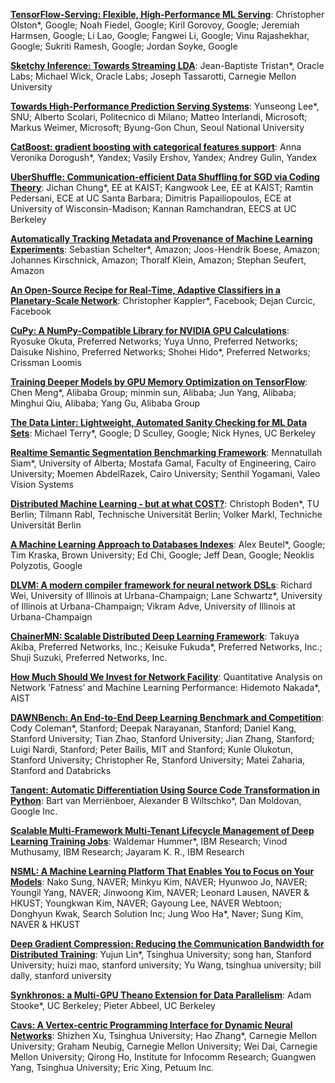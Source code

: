 
[**TensorFlow-Serving: Flexible, High-Performance ML Serving**](assets/papers/paper_1.pdf): Christopher Olston*, Google; Noah Fiedel, Google; Kiril Gorovoy, Google; Jeremiah Harmsen, Google; Li Lao, Google; Fangwei Li, Google; Vinu Rajashekhar, Google; Sukriti Ramesh, Google; Jordan Soyke, Google

[**Sketchy Inference: Towards Streaming LDA**](assets/papers/paper_4.pdf): Jean-Baptiste Tristan*, Oracle Labs; Michael Wick, Oracle Labs; Joseph Tassarotti, Carnegie Mellon University

[**Towards High-Performance Prediction Serving Systems**](assets/papers/paper_9.pdf): Yunseong Lee*, SNU; Alberto Scolari, Politecnico di Milano; Matteo Interlandi, Microsoft; Markus Weimer, Microsoft; Byung-Gon Chun, Seoul National University

[**CatBoost: gradient boosting with categorical features support**](assets/papers/paper_11.pdf): Anna Veronika Dorogush*, Yandex; Vasily Ershov, Yandex; Andrey Gulin, Yandex

[**UberShuffle: Communication-efficient Data Shuffling for SGD via Coding Theory**](assets/papers/paper_12.pdf): Jichan Chung*, EE at KAIST; Kangwook Lee, EE at KAIST; Ramtin Pedersani, ECE at UC Santa Barbara; Dimitris Papailiopoulos, ECE at University of Wisconsin-Madison; Kannan Ramchandran, EECS at UC Berkeley

[**Automatically Tracking Metadata and Provenance of Machine Learning Experiments**](assets/papers/paper_13.pdf): Sebastian Schelter*, Amazon; Joos-Hendrik Boese, Amazon; Johannes Kirschnick, Amazon; Thoralf Klein, Amazon; Stephan Seufert, Amazon

[**An Open-Source Recipe for Real-Time, Adaptive Classifiers in a Planetary-Scale Network**](assets/papers/paper_14.pdf): Christopher Kappler*, Facebook; Dejan Curcic, Facebook

[**CuPy: A NumPy-Compatible Library for NVIDIA GPU Calculations**](assets/papers/paper_16.pdf): Ryosuke Okuta, Preferred Networks; Yuya Unno, Preferred Networks; Daisuke Nishino, Preferred Networks; Shohei Hido*, Preferred Networks; Crissman Loomis

[**Training Deeper Models by GPU Memory Optimization on TensorFlow**](assets/papers/paper_18.pdf): Chen Meng*, Alibaba Group; minmin sun, Alibaba; Jun Yang, Alibaba; Minghui Qiu, Alibaba; Yang Gu, Alibaba Group

[**The Data Linter: Lightweight, Automated Sanity Checking for ML Data Sets**](assets/papers/paper_19.pdf): Michael Terry*, Google; D Sculley, Google; Nick Hynes, UC Berkeley

[**Realtime Semantic Segmentation Benchmarking Framework**](assets/papers/paper_20.pdf): Mennatullah Siam*, University of Alberta; Mostafa Gamal, Faculty of Engineering, Cairo University; Moemen AbdelRazek, Cairo University; Senthil Yogamani, Valeo Vision Systems

[**Distributed Machine Learning - but at what COST?**](assets/papers/paper_21.pdf): Christoph Boden*, TU Berlin; Tilmann Rabl, Technische Universität Berlin; Volker Markl, Techniche Universität Berlin

[**A Machine Learning Approach to Databases Indexes**](assets/papers/paper_22.pdf): Alex Beutel*, Google; Tim Kraska, Brown University; Ed Chi, Google; Jeff Dean, Google; Neoklis Polyzotis, Google

[**DLVM: A modern compiler framework for neural network DSLs**](assets/papers/paper_23.pdf): Richard Wei, University of Illinois at Urbana-Champaign; Lane Schwartz*, University of Illinois at Urbana-Champaign; Vikram Adve, University of Illinois at Urbana-Champaign

[**ChainerMN: Scalable Distributed Deep Learning Framework**](assets/papers/paper_25.pdf): Takuya Akiba, Preferred Networks, Inc.; Keisuke Fukuda*, Preferred Networks, Inc.; Shuji Suzuki, Preferred Networks, Inc.

[**How Much Should We Invest for Network Facility**](assets/papers/paper_26.pdf): Quantitative Analysis on Network ’Fatness’ and Machine Learning Performance: Hidemoto Nakada*, AIST

[**DAWNBench: An End-to-End Deep Learning Benchmark and Competition**](assets/papers/paper_27.pdf): Cody Coleman*, Stanford; Deepak Narayanan, Stanford; Daniel Kang, Stanford University; Tian Zhao, Stanford University; Jian Zhang, Stanford; Luigi Nardi, Stanford; Peter Bailis, MIT and Stanford; Kunle Olukotun, Stanford University; Christopher Re, Stanford University; Matei Zaharia, Stanford and Databricks

[**Tangent: Automatic Differentiation Using Source Code Transformation in Python**](assets/papers/paper_28.pdf): Bart van Merriënboer, Alexander B Wiltschko*, Dan Moldovan, Google Inc.

[**Scalable Multi-Framework Multi-Tenant Lifecycle Management of Deep Learning Training Jobs**](assets/papers/paper_29.pdf): Waldemar Hummer*, IBM Research; Vinod Muthusamy, IBM Research; Jayaram K. R., IBM Research

[**NSML: A Machine Learning Platform That Enables You to Focus on Your Models**](assets/papers/paper_32.pdf): Nako Sung, NAVER; Minkyu Kim, NAVER; Hyunwoo Jo, NAVER; Youngil Yang, NAVER; Jinwoong Kim, NAVER; Leonard Lausen, NAVER & HKUST; Youngkwan Kim, NAVER; Gayoung Lee, NAVER Webtoon; Donghyun Kwak, Search Solution Inc; Jung Woo Ha*, Naver; Sung Kim, NAVER & HKUST

[**Deep Gradient Compression: Reducing the Communication Bandwidth for Distributed Training**](assets/papers/paper_33.pdf): Yujun Lin*, Tsinghua University; song han, Stanford University; huizi mao, stanford university; Yu Wang, tsinghua university; bill dally, stanford university

[**Synkhronos: a Multi-GPU Theano Extension for Data Parallelism**](assets/papers/paper_36.pdf): Adam Stooke*, UC Berkeley; Pieter Abbeel, UC Berkeley

[**Cavs: A Vertex-centric Programming Interface for Dynamic Neural Networks**](assets/papers/paper_37.pdf): Shizhen Xu, Tsinghua University; Hao Zhang*, Carnegie Mellon University; Graham Neubig, Carnegie Mellon University; Wei Dai, Carnegie Mellon University; Qirong Ho, Institute for Infocomm Research; Guangwen Yang, Tsinghua University; Eric Xing, Petuum Inc.


